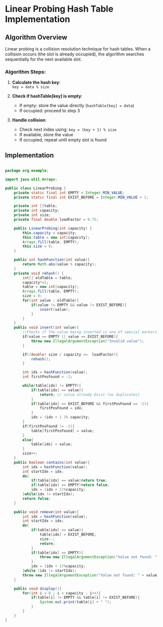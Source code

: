 # Linear Probing Hash Table Implementation

## Algorithm Overview

Linear probing is a collision resolution technique for hash tables. When a collision occurs (the slot is already occupied), the algorithm searches sequentially for the next available slot.

### Algorithm Steps:

1. **Calculate the hash key**:  
   `key = data % size`

2. **Check if hashTable[key] is empty**:
   - If empty: store the value directly (`hashTable[key] = data`)
   - If occupied: proceed to step 3

3. **Handle collision**:
   - Check next index using: `key = (key + 1) % size`
   - If available, store the value
   - If occupied, repeat until empty slot is found

## Implementation

```java

package org.example;

import java.util.Arrays;

public class LinearProbing {
    private static final int EMPTY = Integer.MIN_VALUE;
    private static final int EXIST_BEFORE = Integer.MIN_VALUE + 1;

    private int []table;
    private int capacity;
    private int size;
    private final double loadFactor = 0.75;

    public LinearProbing(int capacity) {
        this.capacity = capacity;
        this.table = new int[capacity];
        Arrays.fill(table, EMPTY);
        this.size = 0;
    }

    public int hashFunction(int value){
        return Math.abs(value % capacity);
    }
    private void rehash() {
        int[] oldTable = table;
        capacity*=2;
        table = new int[capacity];
        Arrays.fill(table, EMPTY);
        size = 0;
        for(int value : oldTable){
            if(value != EMPTY && value != EXIST_BEFORE){
                insert(value);
            }
        }
    }
    public void insert(int value){
        //Checks if the value being inserted is one of special markers.
        if(value == EMPTY || value == EXIST_BEFORE){
            throw new IllegalArgumentException("Invalid value");
        }

        if((double) size / capacity >=  loadFactor){
            rehash();
        }

        int idx = hashFunction(value);
        int firstPosFound = -1;

        while(table[idx] != EMPTY){
            if(table[idx] == value){
                return; // value already Exist (no duplicates)
            }
            if(table[idx] == EXIST_BEFORE && firstPosFound == -1){
                firstPosFound = idx;
            }
            idx = (idx + 1 )% capacity;
        }
        if(firstPosFound != -1){
            table[firstPosFound] = value;
        }
        else{
            table[idx] = value;
        }
        size++;
    }
    public boolean contains(int value){
        int idx = hashFunction(value);
        int startIdx = idx;
        do{
            if(table[idx] == value)return true;
            if(table[idx] == EMPTY)return false;
            idx = (idx + 1)%capacity;
        }while(idx != startIdx);
        return false;
    }

    public void remove(int value){
        int idx = hashFunction(value);
        int startIdx = idx;
        do{
            if(table[idx] == value){
                table[idx] = EXIST_BEFORE;
                size--;
                return;
            }
            if(table[idx] == EMPTY){
                throw new IllegalArgumentException("Value not found: " + value);
            }
            idx = (idx + 1)%capacity;
        }while (idx != startIdx);
        throw new IllegalArgumentException("Value not found: " + value);
    }

    public void display(){
        for(int i = 0 ; i < capacity ; i++){
            if(table[i] != EMPTY && table[i] != EXIST_BEFORE){
                System.out.print(table[i] + " ");
            }
        }
    }
}

```



